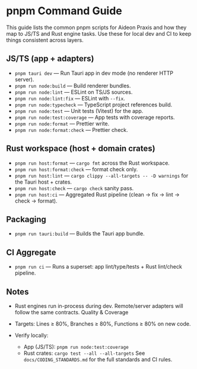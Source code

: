 # pnpm Command Guide

This guide lists the common pnpm scripts for Aideon Praxis and how they map to JS/TS and Rust
engine tasks. Use these for local dev and CI to keep things consistent across layers.

## JS/TS (app + adapters)

- `pnpm tauri dev` — Run Tauri app in dev mode (no renderer HTTP server).
- `pnpm run node:build` — Build renderer bundles.
- `pnpm run node:lint` — ESLint on TS/JS sources.
- `pnpm run node:lint:fix` — ESLint with `--fix`.
- `pnpm run node:typecheck` — TypeScript project references build.
- `pnpm run node:test` — Unit tests (Vitest) for the app.
- `pnpm run node:test:coverage` — App tests with coverage reports.
- `pnpm run node:format` — Prettier write.
- `pnpm run node:format:check` — Prettier check.

## Rust workspace (host + domain crates)

- `pnpm run host:format` — `cargo fmt` across the Rust workspace.
- `pnpm run host:format:check` — format check only.
- `pnpm run host:lint` — `cargo clippy --all-targets -- -D warnings` for the Tauri host + crates.
- `pnpm run host:check` — `cargo check` sanity pass.
- `pnpm run host:ci` — Aggregated Rust pipeline (clean → fix → lint → check → format).

## Packaging

- `pnpm run tauri:build` — Builds the Tauri app bundle.

## CI Aggregate

- `pnpm run ci` — Runs a superset: app lint/type/tests + Rust lint/check pipeline.

## Notes

- Rust engines run in-process during dev. Remote/server adapters will follow the same contracts.
  Quality & Coverage

- Targets: Lines ≥ 80%, Branches ≥ 80%, Functions ≥ 80% on new code.
- Verify locally:
  - App (JS/TS): `pnpm run node:test:coverage`
  - Rust crates: `cargo test --all --all-targets`
    See `docs/CODING_STANDARDS.md` for the full standards and CI rules.

